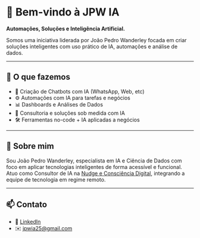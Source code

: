 # 👋 Bem-vindo à JPW IA

**Automações, Soluções e Inteligência Artificial.**

Somos uma iniciativa liderada por João Pedro Wanderley focada em criar soluções inteligentes com uso prático de IA, automações e análise de dados.

---

## 💼 O que fazemos

- 🤖 Criação de Chatbots com IA (WhatsApp, Web, etc)
- ⚙️ Automações com IA para tarefas e negócios
- 📊 Dashboards e Análises de Dados
- 🧠 Consultoria e soluções sob medida com IA
- 🛠️ Ferramentas no-code + IA aplicadas a negócios

---

## 🧠 Sobre mim

Sou João Pedro Wanderley, especialista em IA e Ciência de Dados com foco em aplicar tecnologias inteligentes de forma acessível e funcional. Atuo como Consultor de IA na [Nudge e Consciência Digital](https://www.linkedin.com/company/nudge-e-consci%C3%AAncia-digital/), integrando a equipe de tecnologia em regime remoto.


---

## 📫 Contato

- 💼 [LinkedIn](https://www.linkedin.com/in/joaopedrowanderley)
- ✉️ jpwia25@gmail.com
